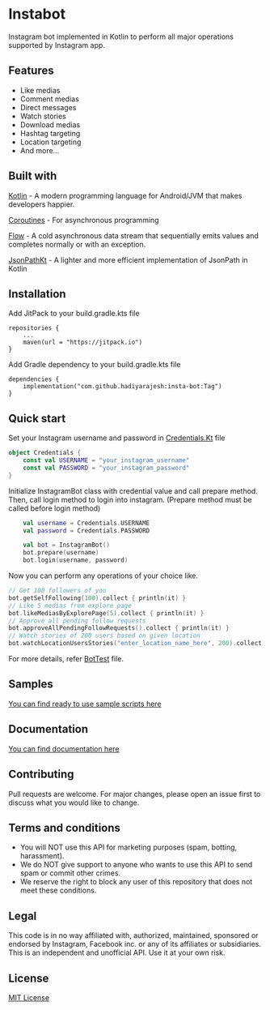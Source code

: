 # Instabot
Instagram bot implemented in Kotlin to perform all major operations supported by Instagram app.

## Features
- Like medias
- Comment medias
- Direct messages
- Watch stories
- Download medias
- Hashtag targeting
- Location targeting
- And more...

## Built with
[Kotlin](https://kotlinlang.org/) - A modern programming language for Android/JVM that makes developers happier.

[Coroutines](https://kotlinlang.org/docs/reference/coroutines-overview.html) - For asynchronous programming

[Flow](https://kotlin.github.io/kotlinx.coroutines/kotlinx-coroutines-core/kotlinx.coroutines.flow/-flow/) - A cold asynchronous data stream that sequentially emits values and completes normally or with an exception.

[JsonPathKt](https://github.com/codeniko/JsonPathKt) - A lighter and more efficient implementation of JsonPath in Kotlin

## Installation

Add JitPack to your build.gradle.kts file
```
repositories {
    ...
    maven(url = "https://jitpack.io")
}
```

Add Gradle dependency to your build.gradle.kts file
```
dependencies {
    implementation("com.github.hadiyarajesh:insta-bot:Tag")
}
```

## Quick start
Set your Instagram username and password in [Credentials.Kt](https://github.com/hadiyarajesh/insta-bot/blob/master/src/main/kotlin/Credentials.kt) file
```kotlin
object Credentials {
    const val USERNAME = "your_instagram_username"
    const val PASSWORD = "your_instagram_password"
}
```
Initialize InstagramBot class with credential value and call prepare method. Then, call login method to login into instagram. (Prepare method must be called before login method)
```kotlin
    val username = Credentials.USERNAME
    val password = Credentials.PASSWORD

    val bot = InstagramBot()
    bot.prepare(username)
    bot.login(username, password)
 ```

Now you can perform any operations of your choice like. 
```kotlin
// Get 100 followers of you
bot.getSelfFollowing(100).collect { println(it) }
// Like 5 medias from explore page
bot.likeMediasByExplorePage(5).collect { println(it) }
// Approve all pending follow requests
bot.approveAllPendingFollowRequests().collect { println(it) }
// Watch stories of 200 users based on given location
bot.watchLocationUsersStories("enter_location_name_here", 200).collect { println(it) }
```

For more details, refer [BotTest](https://github.com/hadiarajesh/insta-bot/blob/master/src/main/kotlin/BotTest.kt) file.

## Samples
[You can find ready to use sample scripts here](https://github.com/hadiyarajesh/insta-bot/tree/master/src/main/kotlin/samples)

## Documentation
[You can find documentation here](https://hadiyarajesh.github.io/docs/instagram-api/index.html)

## Contributing
Pull requests are welcome. For major changes, please open an issue first to discuss what you would like to change.

## Terms and conditions
- You will NOT use this API for marketing purposes (spam, botting, harassment).
- We do NOT give support to anyone who wants to use this API to send spam or commit other crimes.
- We reserve the right to block any user of this repository that does not meet these conditions.

## Legal
This code is in no way affiliated with, authorized, maintained, sponsored or endorsed by Instagram, Facebook inc. or any of its affiliates or subsidiaries. This is an independent and unofficial API. Use it at your own risk.

## License
[MIT License](https://github.com/hadiyarajesh/insta-bot/blob/master/LICENSE)
